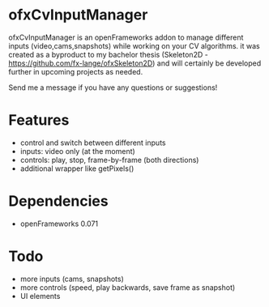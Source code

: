 ofxCvInputManager
=================

ofxCvInputManager is an openFrameworks addon to manage different inputs (video,cams,snapshots) while working on your CV algorithms. it was created as a byproduct to my bachelor thesis (Skeleton2D - https://github.com/fx-lange/ofxSkeleton2D) and will certainly be developed further in upcoming projects as needed.

Send me a message if you have any questions or suggestions!

Features
========

*	control and switch between different inputs
*	inputs: video only (at the moment)
*	controls: play, stop, frame-by-frame (both directions)
*	additional wrapper like getPixels()

Dependencies
============

*	openFrameworks 0.071

Todo
====

*	more inputs (cams, snapshots)
*	more controls (speed, play backwards, save frame as snapshot)
*	UI elements




